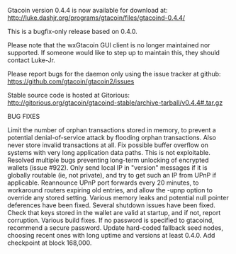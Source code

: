 Gtacoin version 0.4.4 is now available for download at:
http://luke.dashjr.org/programs/gtacoin/files/gtacoind-0.4.4/

This is a bugfix-only release based on 0.4.0.

Please note that the wxGtacoin GUI client is no longer maintained nor supported. If someone would like to step up to maintain this, they should contact Luke-Jr.

Please report bugs for the daemon only using the issue tracker at github:
https://github.com/gtacoin/gtacoin2/issues

Stable source code is hosted at Gitorious:
http://gitorious.org/gtacoin/gtacoind-stable/archive-tarball/v0.4.4#.tar.gz

BUG FIXES

Limit the number of orphan transactions stored in memory, to prevent a potential denial-of-service attack by flooding orphan transactions. Also never store invalid transactions at all.
Fix possible buffer overflow on systems with very long application data paths. This is not exploitable.
Resolved multiple bugs preventing long-term unlocking of encrypted wallets (issue #922).
Only send local IP in "version" messages if it is globally routable (ie, not private), and try to get such an IP from UPnP if applicable.
Reannounce UPnP port forwards every 20 minutes, to workaround routers expiring old entries, and allow the -upnp option to override any stored setting.
Various memory leaks and potential null pointer deferences have been
fixed.
Several shutdown issues have been fixed.
Check that keys stored in the wallet are valid at startup, and if not,
report corruption.
Various build fixes.
If no password is specified to gtacoind, recommend a secure password.
Update hard-coded fallback seed nodes, choosing recent ones with long uptime and versions at least 0.4.0.
Add checkpoint at block 168,000.

